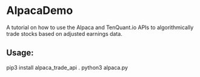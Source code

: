 # AlpacaDemo

A tutorial on how to use the Alpaca and TenQuant.io APIs to algorithmically trade stocks based on adjusted earnings data.

## Usage: 
pip3 install alpaca_trade_api
.
python3 alpaca.py
